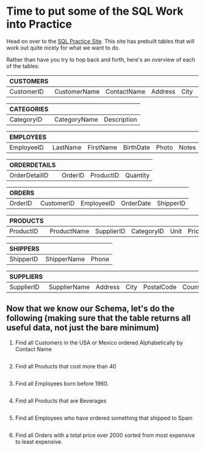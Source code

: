 # Time to put some of the SQL Work into Practice

Head on over to the [SQL Practice Site](https://www.w3schools.com/sql/trysql.asp?filename=trysql_desc). This site has prebuilt tables that will work out quite nicely for what we want to do.

Rather than have you try to hop back and forth, here's an overview of each of the tables:

| CUSTOMERS  |              |             |         |      |            |         |
| ---------- | ------------ | ----------- | ------- | ---- | ---------- | ------- |
| CustomerID | CustomerName | ContactName | Address | City | PostalCode | Country |

| CATEGORIES |              |             |
| ---------- | ------------ | ----------- |
| CategoryID | CategoryName | Description |

| EMPLOYEES  |          |           |           |       |       |
| ---------- | -------- | --------- | --------- | ----- | ----- |
| EmployeeID | LastName | FirstName | BirthDate | Photo | Notes |

| ORDERDETAILS  |         |           |          |
| ------------- | ------- | --------- | -------- |
| OrderDetailID | OrderID | ProductID | Quantity |

| ORDERS  |            |            |           |           |
| ------- | ---------- | ---------- | --------- | --------- |
| OrderID | CustomerID | EmployeeID | OrderDate | ShipperID |

| PRODUCTS  |             |            |            |      |       |
| --------- | ----------- | ---------- | ---------- | ---- | ----- |
| ProductID | ProductName | SupplierID | CategoryID | Unit | Price |

| SHIPPERS  |             |       |
| --------- | ----------- | ----- |
| ShipperID | ShipperName | Phone |

| SUPPLIERS  |              |         |      |            |         |     |
| ---------- | ------------ | ------- | ---- | ---------- | ------- | --- |
| SupplierID | SupplierName | Address | City | PostalCode | Country |

## Now that we know our Schema, let's do the following (making sure that the table returns all useful data, not just the bare minimum)

1. Find all Customers in the USA or Mexico ordered Alphabetically by Contact Name

```SQL

```

2. Find all Products that cost more than 40

```SQL

```

3. Find all Employees born before 1960.

```SQL

```

4. Find all Products that are Beverages

```SQL

```

5. Find all Employees who have ordered something that shipped to Spain

```SQL

```

6. Find all Orders with a total price over 2000 sorted from most expensive to least expensive.

```SQL

```
